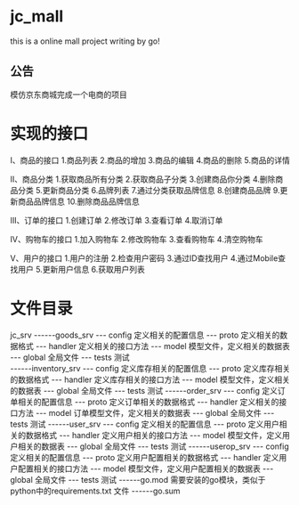 # jc_mall
this is a online mall project writing by go!

## 公告
模仿京东商城完成一个电商的项目

# 实现的接口
I、商品的接口
1.商品列表
2.商品的增加
3.商品的编辑
4.商品的删除
5.商品的详情

II、商品分类
1.获取商品所有分类
2.获取商品子分类
3.创建商品你分类
4.删除商品分类
5.更新商品分类
6.品牌列表
7.通过分类获取品牌信息
8.创建商品品牌
9.更新商品品牌信息
10.删除商品品牌信息

III、订单的接口
1.创建订单
2.修改订单
3.查看订单
4.取消订单

IV、购物车的接口
1.加入购物车
2.修改购物车
3.查看购物车
4.清空购物车

V、用户的接口
1.用户的注册
2.检查用户密码
3.通过ID查找用户
4.通过Mobile查找用户
5.更新用户信息
6.获取用户列表


# 文件目录
jc_srv
    ------goods_srv
        --- config  定义相关的配置信息
        --- proto  定义相关的数据格式
        --- handler 定义相关的接口方法
        --- model  模型文件，定义相关的数据表
        --- global 全局文件
        --- tests 测试  
    ------inventory_srv
        --- config  定义库存相关的配置信息
        --- proto  定义库存相关的数据格式
        --- handler 定义库存相关的接口方法
        --- model  模型文件，定义相关的数据表
        --- global 全局文件
        --- tests 测试 
    ------order_srv
        --- config 定义订单相关的配置信息
        --- proto  定义订单相关的数据格式
        --- handler 定义相关的接口方法
        --- model  订单模型文件，定义相关的数据表
        --- global 全局文件
        --- tests 测试 
    ------user_srv
        --- config  定义相关的配置信息
        --- proto  定义用户相关的数据格式
        --- handler 定义用户相关的接口方法
        --- model  模型文件，定义用户相关的数据表
        --- global 全局文件
        --- tests 测试 
    ------userop_srv
        --- config  定义相关的配置信息
        --- proto  定义用户配置相关的数据格式
        --- handler 定义用户配置相关的接口方法
        --- model  模型文件，定义用户配置相关的数据表
        --- global 全局文件
        --- tests 测试 
    ------go.mod   需要安装的go模块，类似于python中的requirements.txt 文件
    ------go.sum
